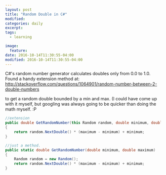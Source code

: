 ```yaml
---
layout: post
title: "Random Double in C#"
modified:
categories: daily
excerpt:
tags:
  - learning

image:
  feature:
date: 2016-10-14T11:30:55-04:00
modified: 2016-10-14T11:30:55-04:00
---
```


C#'s random number generator calculates doubles only from 0.0 to 1.0. Found a handy extension method at:
http://stackoverflow.com/questions/1064901/random-number-between-2-double-numbers

to get a random double bounded by a min and max. (I could have come up with it myself, but googling was always going to be quicker than doing the math myself. :P

```csharp
//extension
public double GetRandomNumber(this Random random, double minimum, double maximum)
{
    return random.NextDouble() * (maximum - minimum) + minimum;
}

//just a method.
public static double GetRandomNumber(double minimum, double maximum)
{
    Random random = new Random();
    return random.NextDouble() * (maximum - minimum) + minimum;
}
```
